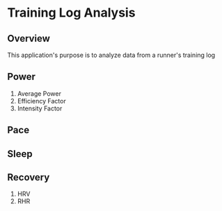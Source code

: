 # Training Log Analysis

## Overview
This application's purpose is to analyze data from a runner's training log

## Power
1. Average Power
2. Efficiency Factor
3. Intensity Factor
## Pace

## Sleep

## Recovery
1. HRV
2. RHR

